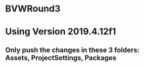 # BVWRound3

# Using Version 2019.4.12f1
## Only push the changes in these 3 folders: Assets, ProjectSettings, Packages
